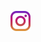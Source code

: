 <a href="https://instagram.com/putulopi"> <img height=32 width=32 src="https://github.com/Puditra/images2/blob/main/instagram.png"></a>
